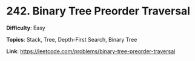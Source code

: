 # 242. Binary Tree Preorder Traversal

**Difficulty**: Easy

**Topics**: Stack, Tree, Depth-First Search, Binary Tree

**Link**: https://leetcode.com/problems/binary-tree-preorder-traversal

